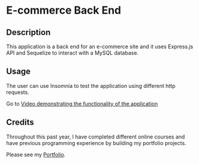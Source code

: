 # E-commerce Back End

## Description

This application is a back end for an e-commerce site and it uses Express.js API and  Sequelize to interact with a MySQL database.

## Usage

The user can use Insomnia to test the application using different http requests.


Go to [Video demonstrating the functionality of the application](https://drive.google.com/file/d/17kNHPaVAvJzQ2x4PEDwP4X_kcJgwgxdR/view?usp=sharing)


## Credits

Throughout this past year, I have completed different online courses and have previous programming experience by building my portfolio projects.

Please see my [Portfolio](https://armanbarseghyan83.github.io/portfolio/).